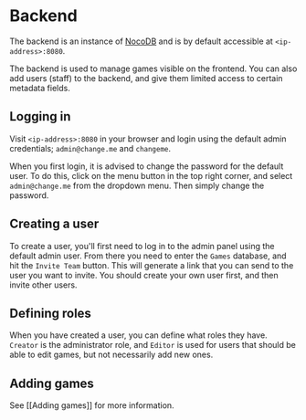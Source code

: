 # Backend
The backend is an instance of [NocoDB](https://github.com/nocodb/nocodb) and is by default accessible at `<ip-address>:8080`.

The backend is used to manage games visible on the frontend. You can also add users (staff) to the backend, and give them limited access to certain metadata fields.

## Logging in
Visit `<ip-address>:8080` in your browser and login using the default admin credentials; `admin@change.me` and `changeme`.

When you first login, it is advised to change the password for the default user. To do this, click on the menu button in the top right corner, and select `admin@change.me` from the dropdown menu. Then simply change the password.

## Creating a user
To create a user, you'll first need to log in to the admin panel using the default admin user. From there you need to enter the `Games` database, and hit the `Invite Team` button. This will generate a link that you can send to the user you want to invite. You should create your own user first, and then invite other users.

## Defining roles
When you have created a user, you can define what roles they have. `Creator` is the administrator role, and `Editor` is used for users that should be able to edit games, but not necessarily add new ones.

## Adding games
See [[Adding games]] for more information.



